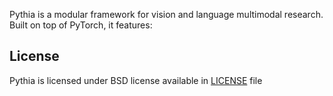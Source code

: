 

Pythia is a modular framework for vision and language multimodal research. Built on top
of PyTorch, it features:



## License

Pythia is licensed under BSD license available in [LICENSE](LICENSE) file
